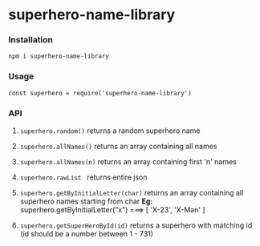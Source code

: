 # superhero-name-library

### Installation
```npm i superhero-name-library ```

### Usage
``` const superhero = require('superhero-name-library') ```

### API
1.  ```superhero.random()```
	returns a random superhero name
	
2. ```superhero.allNames()```
	returns an array containing all names 
	
3. ```superhero.allNames(n)```
	returns an array containing first 'n' names 

4.  ```superhero.rawList ```
	  returns entire json
	  
5.  ```superhero.getByInitialLetter(char)```
	returns an array containing all superhero names starting from char
	**Eg:**   superhero.getByInitialLetter("x")  ===> [ 'X-23', 'X-Man' ]

6. ```superhero.getSuperHeroById(id)```
	returns a superhero with matching id     (id should be a number between 1 - 731) 
